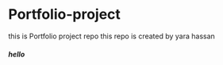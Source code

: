 # Portfolio-project
 this is Portfolio project repo
 this repo is created by yara hassan
 <h5>hello</h5>
